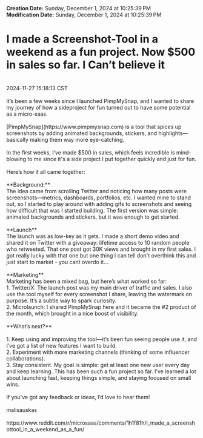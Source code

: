 <div><b>Creation Date:</b> Sunday, December 1, 2024 at 10:25:39 PM<br></div>
<div><b>Modification Date:</b> Sunday, December 1, 2024 at 10:25:39 PM<br></div>
<div><h1>I made a Screenshot-Tool in a weekend as a fun project. Now $500 in sales so far. I Can’t believe it </h1></div>
<div><br></div>
<div> 2024-11-27 15:18:13 CST</div>
<div><br></div>
<div>It’s been a few weeks since I launched PimpMySnap, and I wanted to share my journey of how a sideproject for fun turned out to have some potential as a micro-saas.</div>
<div><br></div>
<div>[PimpMySnap](https://www.pimpmysnap.com) is a tool that spices up screenshots by adding animated backgrounds, stickers, and highlights—basically making them way more eye-catching.</div>
<div><br></div>
<div>In the first weeks, I’ve made $500 in sales, which feels incredible is mind-blowing to me since it's a side project I put together quickly and just for fun.</div>
<div><br></div>
<div>Here’s how it all came together: </div>
<div><br></div>
<div>**Background:**  </div>
<div>The idea came from scrolling Twitter and noticing how many posts were screenshots—metrics, dashboards, portfolios, etc. I wanted mine to stand out, so I started to play around with adding gifs to screenshots and seeing how difficult that was I started building. The first version was simple: animated backgrounds and stickers, but it was enough to get started. </div>
<div><br></div>
<div>**Launch**   </div>
<div>The launch was as low-key as it gets. I made a short demo video and shared it on Twitter with a giveaway: lifetime access to 10 random people who retweeted. That one post got 30K views and brought in my first sales. I got really lucky with that one but one thing I can tell don't overthink this and just start to market - you cant overdo it...</div>
<div><br></div>
<div>**Marketing**   </div>
<div>Marketing has been a mixed bag, but here’s what worked so far:  </div>
<div>1. Twitter/X: The launch post was my main driver of traffic and sales. I also use the tool myself for every screenshot I share, leaving the watermark on purpose. It’s a subtle way to spark curiosity.  </div>
<div>2. Microlaunch: I shared PimpMySnap here and it became the #2 product of the month, which brought in a nice boost of visibility.  </div>
<div>   </div>
<div>**What’s next?** </div>
<div><br></div>
<div>1. Keep using and improving the tool—it’s been fun seeing people use it, and I’ve got a list of new features I want to build.</div>
<div>2. Experiment with more marketing channels (thinking of some influencer collaborations).</div>
<div>3. Stay consistent. My goal is simple: get at least one new user every day and keep learning. This has been such a fun project so far. I’ve learned a lot about launching fast, keeping things simple, and staying focused on small wins.</div>
<div><br></div>
<div>If you’ve got any feedback or ideas, I’d love to hear them!</div>
<div><br></div>
<div>malisauskas</div>
<div><br></div>
<div>https://www.reddit.com/r/microsaas/comments/1h1f81h/i_made_a_screenshottool_in_a_weekend_as_a_fun/</div>

